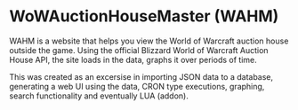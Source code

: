 # WoWAuctionHouseMaster (WAHM)
WAHM is a website that helps you view the World of Warcraft auction house outside the game. Using the official Blizzard World of Warcraft Auction House API, the site loads in the data, graphs it over periods of time.

This was created as an excersise in importing JSON data to a database, generating a web UI using the data, CRON type executions, graphing, search functionality and eventually LUA (addon).
